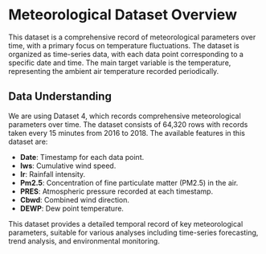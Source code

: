# Meteorological Dataset Overview

This dataset is a comprehensive record of meteorological parameters over time, with a primary focus on temperature fluctuations. The dataset is organized as time-series data, with each data point corresponding to a specific date and time. The main target variable is the temperature, representing the ambient air temperature recorded periodically.

## Data Understanding

We are using Dataset 4, which records comprehensive meteorological parameters over time. The dataset consists of 64,320 rows with records taken every 15 minutes from 2016 to 2018. The available features in this dataset are:

- **Date**: Timestamp for each data point.
- **Iws**: Cumulative wind speed.
- **Ir**: Rainfall intensity.
- **Pm2.5**: Concentration of fine particulate matter (PM2.5) in the air.
- **PRES**: Atmospheric pressure recorded at each timestamp.
- **Cbwd**: Combined wind direction.
- **DEWP**: Dew point temperature.

This dataset provides a detailed temporal record of key meteorological parameters, suitable for various analyses including time-series forecasting, trend analysis, and environmental monitoring.
